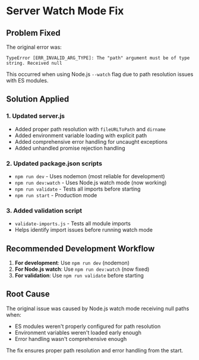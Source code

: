 # Server Watch Mode Fix

## Problem Fixed
The original error was:
```
TypeError [ERR_INVALID_ARG_TYPE]: The "path" argument must be of type string. Received null
```

This occurred when using Node.js `--watch` flag due to path resolution issues with ES modules.

## Solution Applied

### 1. Updated server.js
- Added proper path resolution with `fileURLToPath` and `dirname`
- Added environment variable loading with explicit path
- Added comprehensive error handling for uncaught exceptions
- Added unhandled promise rejection handling

### 2. Updated package.json scripts
- `npm run dev` - Uses nodemon (most reliable for development)
- `npm run dev:watch` - Uses Node.js watch mode (now working)
- `npm run validate` - Tests all imports before starting
- `npm run start` - Production mode

### 3. Added validation script
- `validate-imports.js` - Tests all module imports
- Helps identify import issues before running watch mode

## Recommended Development Workflow

1. **For development**: Use `npm run dev` (nodemon)
2. **For Node.js watch**: Use `npm run dev:watch` (now fixed)
3. **For validation**: Use `npm run validate` before starting

## Root Cause
The original issue was caused by Node.js watch mode receiving null paths when:
- ES modules weren't properly configured for path resolution
- Environment variables weren't loaded early enough
- Error handling wasn't comprehensive enough

The fix ensures proper path resolution and error handling from the start.
